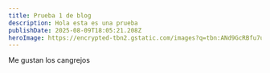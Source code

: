 ```yaml
---
title: Prueba 1 de blog
description: Hola esta es una prueba
publishDate: 2025-08-09T18:05:21.208Z
heroImage: https://encrypted-tbn2.gstatic.com/images?q=tbn:ANd9GcRBfu7uwzhUh83K5bXy0YN2jzFONA_pxgaPGsiuqQoxC9TUw3z9eooqe21lU1am0ooTFYKMchF7lEdGO7027k7A29pbU74dsS8-oKxNl6A
---
```

Me gustan los cangrejos